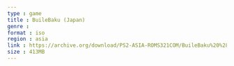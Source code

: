 ```yaml
---
type : game
title : BuileBaku (Japan)
genre : 
format : iso
region : asia
link : https://archive.org/download/PS2-ASIA-ROMS321COM/BuileBaku%20%28Japan%29.7z
size : 413MB
---
```

